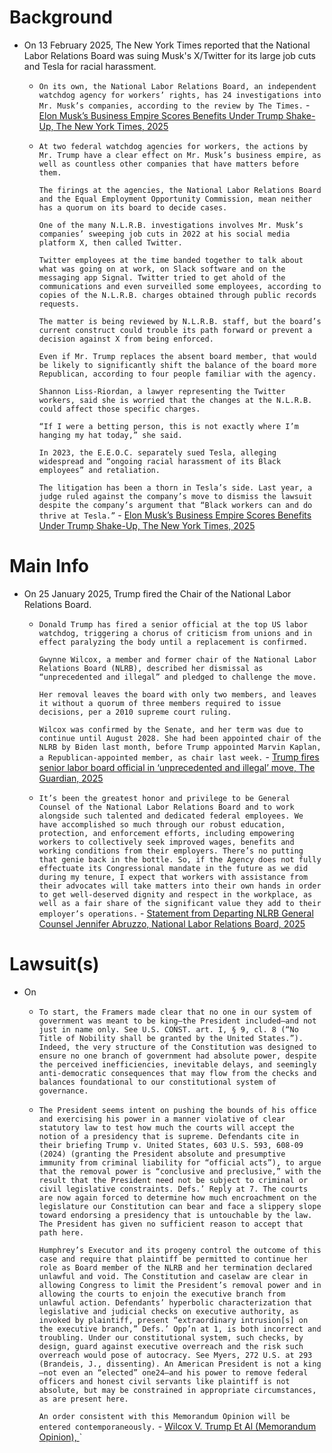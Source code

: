 # Background
- On 13 February 2025, The New York Times reported that the National Labor Relations Board was suing Musk's X/Twitter for its large job cuts and Tesla for racial harassment. 
	- `On its own, the National Labor Relations Board, an independent watchdog agency for workers’ rights, has 24 investigations into Mr. Musk’s companies, according to the review by The Times.` - [Elon Musk’s Business Empire Scores Benefits Under Trump Shake-Up, The New York Times, 2025](https://www.nytimes.com/2025/02/11/us/politics/elon-musk-companies-conflicts.html/)
	- `At two federal watchdog agencies for workers, the actions by Mr. Trump have a clear effect on Mr. Musk’s business empire, as well as countless other companies that have matters before them.`
	  
	  `The firings at the agencies, the National Labor Relations Board and the Equal Employment Opportunity Commission, mean neither has a quorum on its board to decide cases.`
	  
	  `One of the many N.L.R.B. investigations involves Mr. Musk’s companies’ sweeping job cuts in 2022 at his social media platform X, then called Twitter.`
	  
	  `Twitter employees at the time banded together to talk about what was going on at work, on Slack software and on the messaging app Signal. Twitter tried to get ahold of the communications and even surveilled some employees, according to copies of the N.L.R.B. charges obtained through public records requests.`
	  
	  `The matter is being reviewed by N.L.R.B. staff, but the board’s current construct could trouble its path forward or prevent a decision against X from being enforced.`
	  
	  `Even if Mr. Trump replaces the absent board member, that would be likely to significantly shift the balance of the board more Republican, according to four people familiar with the agency.`
	  
	  `Shannon Liss-Riordan, a lawyer representing the Twitter workers, said she is worried that the changes at the N.L.R.B. could affect those specific charges.`
	  
	  `“If I were a betting person, this is not exactly where I’m hanging my hat today,” she said.`
	  
	  `In 2023, the E.E.O.C. separately sued Tesla, alleging widespread and “ongoing racial harassment of its Black employees” and retaliation.`
	  
	  `The litigation has been a thorn in Tesla’s side. Last year, a judge ruled against the company’s move to dismiss the lawsuit despite the company’s argument that “Black workers can and do thrive at Tesla.”` - [Elon Musk’s Business Empire Scores Benefits Under Trump Shake-Up, The New York Times, 2025](https://www.nytimes.com/2025/02/11/us/politics/elon-musk-companies-conflicts.html/)
# Main Info
- On 25 January 2025, Trump fired the Chair of the National Labor Relations Board.
	- `Donald Trump has fired a senior official at the top US labor watchdog, triggering a chorus of criticism from unions and in effect paralyzing the body until a replacement is confirmed.`
	  
	  `Gwynne Wilcox, a member and former chair of the National Labor Relations Board (NLRB), described her dismissal as “unprecedented and illegal” and pledged to challenge the move.`
	  
	  `Her removal leaves the board with only two members, and leaves it without a quorum of three members required to issue decisions, per a 2010 supreme court ruling.`
	  
	  `Wilcox was confirmed by the Senate, and her term was due to continue until August 2028. She had been appointed chair of the NLRB by Biden last month, before Trump appointed Marvin Kaplan, a Republican-appointed member, as chair last week.` - [Trump fires senior labor board official in ‘unprecedented and illegal’ move, The Guardian, 2025](https://www.theguardian.com/us-news/2025/jan/28/gwynne-wilcox-trump-labor-board)
	- `It’s been the greatest honor and privilege to be General Counsel of the National Labor Relations Board and to work alongside such talented and dedicated federal employees. We have accomplished so much through our robust education, protection, and enforcement efforts, including empowering workers to collectively seek improved wages, benefits and working conditions from their employers. There’s no putting that genie back in the bottle. So, if the Agency does not fully effectuate its Congressional mandate in the future as we did during my tenure, I expect that workers with assistance from their advocates will take matters into their own hands in order to get well-deserved dignity and respect in the workplace, as well as a fair share of the significant value they add to their employer’s operations.` - [Statement from Departing NLRB General Counsel Jennifer Abruzzo, National Labor Relations Board, 2025](https://www.nlrb.gov/news-outreach/news-story/statement-from-departing-nlrb-general-counsel-jennifer-abruzzo)

# Lawsuit(s)
- On 
	- `To start, the Framers made clear that no one in our system of government was meant to be king—the President included—and not just in name only. See U.S. CONST. art. I, § 9, cl. 8 (“No Title of Nobility shall be granted by the United States.”). Indeed, the very structure of the Constitution was designed to ensure no one branch of government had absolute power, despite the perceived inefficiencies, inevitable delays, and seemingly anti-democratic consequences that may flow from the checks and balances foundational to our constitutional system of governance.`
	- `The President seems intent on pushing the bounds of his office and exercising his power in a manner violative of clear statutory law to test how much the courts will accept the notion of a presidency that is supreme. Defendants cite in their briefing Trump v. United States, 603 U.S. 593, 608-09 (2024) (granting the President absolute and presumptive immunity from criminal liability for “official acts”), to argue that the removal power is “conclusive and preclusive,” with the result that the President need not be subject to criminal or civil legislative constraints. Defs.’ Reply at 7. The courts are now again forced to determine how much encroachment on the legislature our Constitution can bear and face a slippery slope toward endorsing a presidency that is untouchable by the law. The President has given no sufficient reason to accept that path here.`
	  
	  `Humphrey’s Executor and its progeny control the outcome of this case and require that plaintiff be permitted to continue her role as Board member of the NLRB and her termination declared unlawful and void. The Constitution and caselaw are clear in allowing Congress to limit the President’s removal power and in allowing the courts to enjoin the executive branch from unlawful action. Defendants’ hyperbolic characterization that legislative and judicial checks on executive authority, as invoked by plaintiff, present “extraordinary intrusion[s] on the executive branch,” Defs.’ Opp’n at 1, is both incorrect and troubling. Under our constitutional system, such checks, by design, guard against executive overreach and the risk such overreach would pose of autocracy. See Myers, 272 U.S. at 293 (Brandeis, J., dissenting). An American President is not a king—not even an “elected” one24—and his power to remove federal officers and honest civil servants like plaintiff is not absolute, but may be constrained in appropriate circumstances, as are present here.`
	  
	  `An order consistent with this Memorandum Opinion will be entered contemporaneously.` - [Wilcox V. Trump Et Al (Memorandum Opinion), ](https://ecf.dcd.uscourts.gov/cgi-bin/show_public_doc?2025cv0334-35)
`
